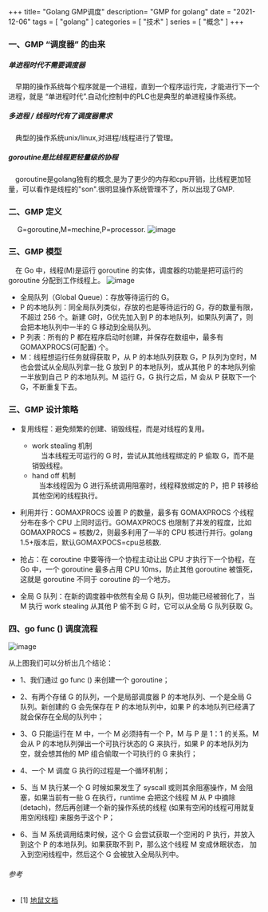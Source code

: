 +++
title= "Golang GMP调度"
description= "GMP for golang"
date = "2021-12-06"
tags = [
    "golang"
]
categories = [
  "技术"
]
series = [
  "概念"
]
+++

### 一、GMP “调度器” 的由来

##### 单进程时代不需要调度器
&emsp;早期的操作系统每个程序就是一个进程，直到一个程序运行完，才能进行下一个进程，就是 “单进程时代”.自动化控制中的PLC也是典型的单进程操作系统。

##### 多进程 / 线程时代有了调度器需求
&emsp;典型的操作系统unix/linux,对进程/线程进行了管理。

##### goroutine是比线程更轻量级的协程
&emsp;goroutine是golang独有的概念,是为了更少的内存和cpu开销，比线程更加轻量，可以看作是线程的"son".很明显操作系统管理不了，所以出现了GMP.

### 二、GMP 定义
&emsp; G=goroutine,M=mechine,P=processor.
  ![image](images/post/golang/GMP-define.webp)

### 三、GMP 模型
&emsp;在 Go 中，线程(M)是运行 goroutine 的实体，调度器的功能是把可运行的 goroutine 分配到工作线程上。
  ![image](images/post/golang/GMP-model.webp)
  - 全局队列（Global Queue）：存放等待运行的 G。
  - P 的本地队列：同全局队列类似，存放的也是等待运行的 G，存的数量有限，不超过 256 个。新建 G时，G优先加入到 P 的本地队列，如果队列满了，则会把本地队列中一半的 G 移动到全局队列。
  - P 列表：所有的 P 都在程序启动时创建，并保存在数组中，最多有 GOMAXPROCS(可配置) 个。
  - M：线程想运行任务就得获取 P，从 P 的本地队列获取 G，P 队列为空时，M 也会尝试从全局队列拿一批 G 放到 P 的本地队列，或从其他 P 的本地队列偷一半放到自己 P 的本地队列。M 运行 G，G 执行之后，M 会从 P 获取下一个 G，不断重复下去。
  

### 三、GMP 设计策略
- 复用线程：避免频繁的创建、销毁线程，而是对线程的复用。
  - work stealing 机制  
  &emsp; 当本线程无可运行的 G 时，尝试从其他线程绑定的 P 偷取 G，而不是销毁线程。
  - hand off 机制  
  &emsp;当本线程因为 G 进行系统调用阻塞时，线程释放绑定的 P，把 P 转移给其他空闲的线程执行。

- 利用并行：GOMAXPROCS 设置 P 的数量，最多有 GOMAXPROCS 个线程分布在多个 CPU 上同时运行。GOMAXPROCS 也限制了并发的程度，比如 GOMAXPROCS = 核数/2，则最多利用了一半的 CPU 核进行并行。golang 1.5+版本后，默认GOMAXPOCS=cpu总核数.

- 抢占：在 coroutine 中要等待一个协程主动让出 CPU 才执行下一个协程，在 Go 中，一个 goroutine 最多占用 CPU 10ms，防止其他 goroutine 被饿死，这就是 goroutine 不同于 coroutine 的一个地方。

- 全局 G 队列：在新的调度器中依然有全局 G 队列，但功能已经被弱化了，当 M 执行 work stealing 从其他 P 偷不到 G 时，它可以从全局 G 队列获取 G。

### 四、go func () 调度流程    
  ![image](images/post/golang/GMP-gofunc.webp)

从上图我们可以分析出几个结论：

  - 1、我们通过 go func () 来创建一个 goroutine；

  - 2、有两个存储 G 的队列，一个是局部调度器 P 的本地队列、一个是全局 G 队列。新创建的 G 会先保存在 P 的本地队列中，如果 P 的本地队列已经满了就会保存在全局的队列中；

  - 3、G 只能运行在 M 中，一个 M 必须持有一个 P，M 与 P 是 1：1 的关系。M 会从 P 的本地队列弹出一个可执行状态的 G 来执行，如果 P 的本地队列为空，就会想其他的 MP 组合偷取一个可执行的 G 来执行；

  - 4、一个 M 调度 G 执行的过程是一个循环机制；

  - 5、当 M 执行某一个 G 时候如果发生了 syscall 或则其余阻塞操作，M 会阻塞，如果当前有一些 G 在执行，runtime 会把这个线程 M 从 P 中摘除 (detach)，然后再创建一个新的操作系统的线程 (如果有空闲的线程可用就复用空闲线程) 来服务于这个 P；

  - 6、当 M 系统调用结束时候，这个 G 会尝试获取一个空闲的 P 执行，并放入到这个 P 的本地队列。如果获取不到 P，那么这个线程 M 变成休眠状态， 加入到空闲线程中，然后这个 G 会被放入全局队列中。

###### 参考
  - [1] [地鼠文档](http://wen.topgoer.com/)
